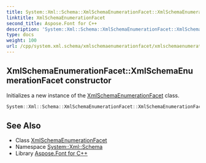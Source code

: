 ```yaml
---
title: System::Xml::Schema::XmlSchemaEnumerationFacet::XmlSchemaEnumerationFacet constructor
linktitle: XmlSchemaEnumerationFacet
second_title: Aspose.Font for C++
description: 'System::Xml::Schema::XmlSchemaEnumerationFacet::XmlSchemaEnumerationFacet constructor. Initializes a new instance of the XmlSchemaEnumerationFacet class in C++.'
type: docs
weight: 100
url: /cpp/system.xml.schema/xmlschemaenumerationfacet/xmlschemaenumerationfacet/
---
```

## XmlSchemaEnumerationFacet::XmlSchemaEnumerationFacet constructor


Initializes a new instance of the [XmlSchemaEnumerationFacet](../) class.

```cpp
System::Xml::Schema::XmlSchemaEnumerationFacet::XmlSchemaEnumerationFacet()
```

## See Also

* Class [XmlSchemaEnumerationFacet](../)
* Namespace [System::Xml::Schema](../../)
* Library [Aspose.Font for C++](../../../)
